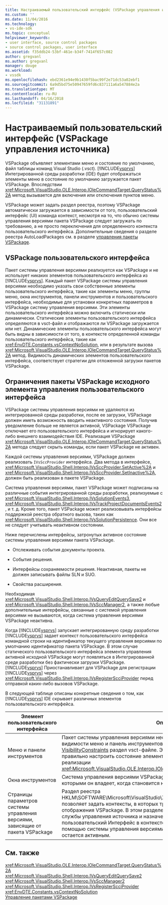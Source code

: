 ```yaml
---
title: Настраиваемый пользовательский интерфейс (VSPackage управления источника) | Документы Microsoft
ms.custom: ''
ms.date: 11/04/2016
ms.technology:
- vs-ide-sdk
ms.topic: conceptual
helpviewer_keywords:
- user interface, source control packages
- source control packages, user interface
ms.assetid: f35ddb24-53bf-461e-b34f-7414f657c082
author: gregvanl
ms.author: gregvanl
manager: douge
ms.workload:
- vssdk
ms.openlocfilehash: ebd2361e94e9b1430f5bac99f2e71dc53a02ebf1
ms.sourcegitcommit: 6a9d5bd75e50947659fd6c837111a6a547884e2a
ms.translationtype: MT
ms.contentlocale: ru-RU
ms.lasthandoff: 04/16/2018
ms.locfileid: "31131891"
---
```

# <a name="custom-user-interface-source-control-vspackage"></a>Настраиваемый пользовательский интерфейс (VSPackage управления источника)
VSPackage объявляет элементами меню и состояние по умолчанию, файл таблицы команд Visual Studio (.vsct). [!INCLUDE[vsprvs](../../code-quality/includes/vsprvs_md.md)] Интегрированной среды разработки (IDE) будет отображаться элементы меню в состояние по умолчанию загружается пакет VSPackage. Впоследствии <xref:Microsoft.VisualStudio.OLE.Interop.IOleCommandTarget.QueryStatus%2A> метод вызывается для включения или отключения пунктов меню.  
  
 VSPackage может задать раздел реестра, поэтому VSPackage автоматически загружается в зависимости от того, пользовательский интерфейс (UI) команда контекст, несмотря на то, что обычно системы управления версиями пакета VSPackage следует загружать по требованию, а не просто переключения для определенного контекста пользовательского интерфейса. Дополнительные сведения о разделе реестра AutoLoadPackages см. в разделе [управления пакеты VSPackage](../../extensibility/managing-vspackages.md).  
  
## <a name="vspackage-ui"></a>VSPackage пользовательского интерфейса  
 Пакет системы управления версиями реализуется как VSPackage и не использует никаких элементов пользовательского интерфейса из [!INCLUDE[vsprvs](../../code-quality/includes/vsprvs_md.md)]. Каждый пакет VSPackage системы управления версиями необходимо указать свои собственные элементы пользовательского интерфейса, такие как элементы меню, группы меню, окна инструментов, панели инструментов и пользовательского интерфейса, необходимые для установки конкретных параметров в VSPackage систему управления версиями. Эти элементы пользовательского интерфейса можно включить статически или динамически. Статические элементы пользовательского интерфейса определяются в vsct-файл и отображаются ли VSPackage загружается или нет. Динамические элементы пользовательского интерфейса могут быть видны в зависимости от того, в контексте определенной команды пользовательского интерфейса, такие как <xref:EnvDTE.Constants.vsContextNoSolution>, или в результате вызова <xref:Microsoft.VisualStudio.OLE.Interop.IOleCommandTarget.QueryStatus%2A> метод. Видимость динамических элементов пользовательского интерфейса, соответствует стратегии для отложенной загрузки пакетов VSPackage.  
  
## <a name="ui-constraints-on-source-control-vspackages"></a>Ограничения пакеты VSPackage исходного элемента управления пользовательского интерфейса  
 VSPackage системы управления версиями не удаляются из интегрированной среды разработки, после ее загрузки, VSPackage должен иметь возможность вводить неактивного состояния. Получив уведомление больше не является активной, VSPackage VSPackage отключает его пользовательского интерфейса и игнорирует какого-либо внешнего взаимодействия IDE. Реализация VSPackage <xref:Microsoft.VisualStudio.OLE.Interop.IOleCommandTarget.QueryStatus%2A> метода следует скрыть команды, если пакет VSPackage не активен.  
  
 Каждой системы управления версиями, VSPackage должен реализовать `IVsSccProvider` интерфейса. Два метода в интерфейсе, <xref:Microsoft.VisualStudio.Shell.Interop.IVsSccProvider.SetActive%2A> и <xref:Microsoft.VisualStudio.Shell.Interop.IVsSccProvider.SetInactive%2A>, должен быть реализован в пакете VSPackage.  
  
 Система управления версиями, пакет VSPackage может подписаны на различные события интегрированной среды разработки, реализуемые с <xref:Microsoft.VisualStudio.Shell.Interop.IVsSolutionEvents3>, <xref:Microsoft.VisualStudio.Shell.Interop.IVsTrackProjectDocumentsEvents2>, и т. д. Кроме того, пакет VSPackage может реализовывать интерфейсы поддержкой реестра обратного вызова, таких как <xref:Microsoft.VisualStudio.Shell.Interop.IVsSolutionPersistence>. Они все не следует учитывать неактивном состоянии.  
  
 Ниже перечислены интерфейсы, затронутых активное состояние системы управления версиями пакета VSPackage.  
  
-   Отслеживать события документы проекта.  
  
-   События решения.  
  
-   Интерфейсы сохраняемости решения. Неактивная, пакеты не должен записывать файлы SLN и SUO.  
  
-   Свойства расширения.  
  
 Необходимая <xref:Microsoft.VisualStudio.Shell.Interop.IVsQueryEditQuerySave2> и <xref:Microsoft.VisualStudio.Shell.Interop.IVsSccManager2>, а также любые дополнительные интерфейсы, связанные с системой управления версиями не вызываются, когда система управления версиями VSPackage неактивна.  
  
 Когда [!INCLUDE[vsprvs](../../code-quality/includes/vsprvs_md.md)] запускает интегрированную среду разработки [!INCLUDE[vsprvs](../../code-quality/includes/vsprvs_md.md)] задает контекст пользовательского интерфейса командной строки на идентификатор текущего управления версиями по умолчанию идентификатор пакета VSPackage. В этом случае статического пользовательского интерфейса элемента управления активной исходной VSPackage могут появляться в Интегрированной среде разработки без фактически загрузки VSPackage. [!INCLUDE[vsprvs](../../code-quality/includes/vsprvs_md.md)] Приостанавливает для VSPackage для регистрации [!INCLUDE[vsprvs](../../code-quality/includes/vsprvs_md.md)] через <xref:Microsoft.VisualStudio.Shell.Interop.IVsRegisterScciProvider> перед отправкой каких-либо вызовов VSPackage.  
  
 В следующей таблице описаны конкретные сведения о том, как [!INCLUDE[vsprvs](../../code-quality/includes/vsprvs_md.md)] IDE скрывает различных элементов пользовательского интерфейса.  
  
|Элемент пользовательского интерфейса|Описание|  
|-------------|-----------------|  
|Меню и панели инструментов|Пакет системы управления версиями необходимо задать начальные состояния видимости меню и панель инструментов с ИД пакета управления источника в [VisibilityConstraints](../../extensibility/visibilityconstraints-element.md) раздел vsct-файле. Это позволяет [!INCLUDE[vsprvs](../../code-quality/includes/vsprvs_md.md)] IDE, чтобы правильно настроить состояние элементов меню без загрузки VSPackage и вызова реализации <xref:Microsoft.VisualStudio.OLE.Interop.IOleCommandTarget.QueryStatus%2A> метод.|  
|Окна инструментов|Система управления версиями VSPackage скрывает все окна инструментов, которыми он владеет, когда становится неактивным.|  
|Страницы параметров системы управления версиями, зависящие от пакета VSPackage|Раздел реестра HKLM\SOFTWARE\Microsoft\VisualStudio\X.Y\ToolsOptionsPages\VisibilityCmdUIContexts позволяет задать контексты, в которых требуется его параметры страницы для отображения VSPackage. В этом разделе реестра бы создан с помощью службы ИД службы управления источника и назначения его значение DWORD, равное 1. Каждый пользовательский Интерфейс в контексте VSPackage, зарегистрированные с помощью системы управления версиями, пакет VSPackage будет вызываться при он остается активным.|  
  
## <a name="see-also"></a>См. также  
 <xref:Microsoft.VisualStudio.OLE.Interop.IOleCommandTarget.QueryStatus%2A>   
 <xref:Microsoft.VisualStudio.Shell.Interop.IVsQueryEditQuerySave2>   
 <xref:Microsoft.VisualStudio.Shell.Interop.IVsSccManager2>   
 <xref:Microsoft.VisualStudio.Shell.Interop.IVsRegisterScciProvider>   
 <xref:EnvDTE.Constants.vsContextNoSolution>   
 [Управление пакетами VSPackage](../../extensibility/managing-vspackages.md)